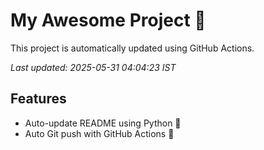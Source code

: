 # My Awesome Project 🚀

This project is automatically updated using GitHub Actions.

_Last updated: 2025-05-31 04:04:23 IST_

## Features
- Auto-update README using Python 🐍
- Auto Git push with GitHub Actions 🤖
